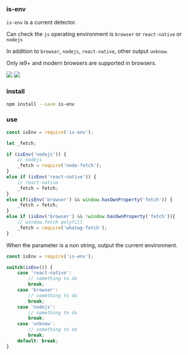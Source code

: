 
### is-env
`is-env` is a current detector.

Can check the `js` operating environment is `browser` or `react-native` or `nodejs`

In addition to `browser`, `nodejs`, `react-native`, other output `unknow`.

Only ie9+ and modern browsers are supported in browsers.


<a href="https://www.npmjs.com/package/is-env"><img src="https://img.shields.io/npm/v/is-env.svg?style=flat-square"></a>
<a href="https://www.npmjs.com/package/is-env"><img src="https://img.shields.io/npm/dm/is-env.svg?style=flat-square"></a>


### install

```bash
npm install --save is-env
```

### use

```js
const isEnv = require('is-env');

let _fetch;

if (isEnv('nodejs')) {
    // nodejs
    _fetch = require('node-fetch');
}
else if (isEnv('react-native')) {
    // react-native
    _fetch = fetch;
}
else if(isEnv('browser') && window.hasOwnProperty('fetch')) {
    _fetch = fetch;
}
else if (isEnv('browser') && !window.hasOwnProperty('fetch')){
    // window.fetch polyfill
    _fetch = require('whatwg-fetch');
}
```

When the parameter is a non string, output the current environment.

```js
const isEnv = require('is-env');

switch(isEnv()) {
    case 'react-native':
        // something to do
        break;
    case 'browser':
        // something to do
        break;
    case 'nodejs':
        // something to do
        break;
    case 'unknow':
        // something to do
        break;
    default: break;
}
```


